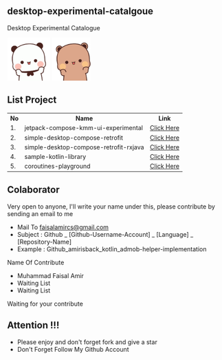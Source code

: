 ## desktop-experimental-catalgoue
Desktop Experimental Catalogue


<p>
<img width="100px" height="100px" src="https://raw.githubusercontent.com/amirisback/amirisback/master/docs/image/bear-panda/panda-chick.gif">
<img width="90px" height="100px" src="https://raw.githubusercontent.com/amirisback/amirisback/master/docs/image/bear-panda/bear-chick.gif">
</p>

## List Project

<table>
  <tr>
    <th>No</th>
    <th>Name</th>
    <th>Link</th>
  </tr>
  <tr>
    <td>1.</td>
    <td>jetpack-compose-kmm-ui-experimental</td>
    <td><a href="https://github.com/amirisback/jetpack-compose-kmm-ui-experimental">Click Here</a></td>
  </tr>
    <tr>
    <td>2.</td>
    <td>simple-desktop-compose-retrofit</td>
    <td><a href="https://github.com/amirisback/simple-desktop-compose-retrofit">Click Here</a></td>
  </tr>
    <tr>
    <td>3.</td>
    <td>simple-desktop-compose-retrofit-rxjava</td>
    <td><a href="https://github.com/amirisback/simple-desktop-compose-retrofit-rxjava">Click Here</a></td>
  </tr>
    <tr>
    <td>4.</td>
    <td>sample-kotlin-library</td>
    <td><a href="https://github.com/amirisback/sample-kotlin-library">Click Here</a></td>
  </tr>
    </tr>
    <tr>
    <td>5.</td>
    <td>coroutines-playground</td>
    <td><a href="https://github.com/amirisback/coroutines-playground">Click Here</a></td>
  </tr>
</table>

## Colaborator
Very open to anyone, I'll write your name under this, please contribute by sending an email to me

- Mail To faisalamircs@gmail.com
- Subject : Github _ [Github-Username-Account] _ [Language] _ [Repository-Name]
- Example : Github_amirisback_kotlin_admob-helper-implementation

Name Of Contribute
- Muhammad Faisal Amir
- Waiting List
- Waiting List

Waiting for your contribute

## Attention !!!
- Please enjoy and don't forget fork and give a star
- Don't Forget Follow My Github Account

